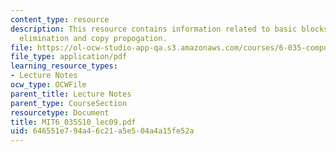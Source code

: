```yaml
---
content_type: resource
description: This resource contains information related to basic blocks, common subexpression
  elimination and copy propogation.
file: https://ol-ocw-studio-app-qa.s3.amazonaws.com/courses/6-035-computer-language-engineering-spring-2010/646551e794a46c21a5e504a4a15fe52a_MIT6_035S10_lec09.pdf
file_type: application/pdf
learning_resource_types:
- Lecture Notes
ocw_type: OCWFile
parent_title: Lecture Notes
parent_type: CourseSection
resourcetype: Document
title: MIT6_035S10_lec09.pdf
uid: 646551e7-94a4-6c21-a5e5-04a4a15fe52a
---
```


